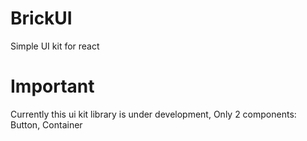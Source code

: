 # BrickUI
Simple UI kit for react

# Important
Currently this ui kit library is under development, 
Only 2 components: Button, Container 

